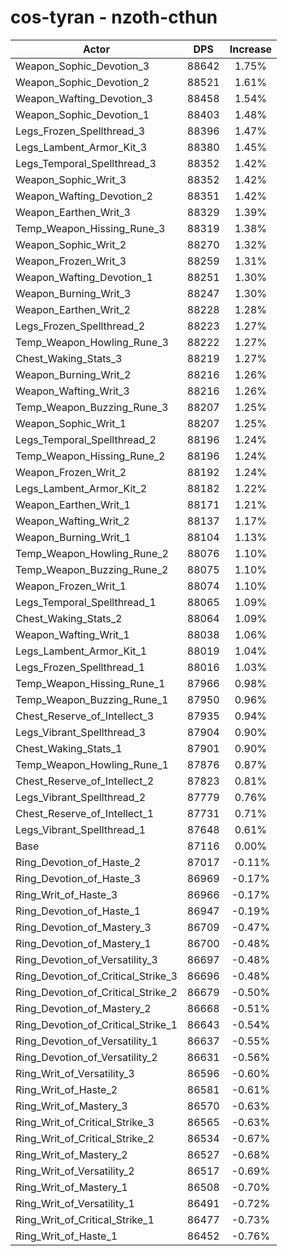 # cos-tyran - nzoth-cthun
| Actor | DPS | Increase |
|---|:---:|:---:|
|Weapon_Sophic_Devotion_3|88642|1.75%|
|Weapon_Sophic_Devotion_2|88521|1.61%|
|Weapon_Wafting_Devotion_3|88458|1.54%|
|Weapon_Sophic_Devotion_1|88403|1.48%|
|Legs_Frozen_Spellthread_3|88396|1.47%|
|Legs_Lambent_Armor_Kit_3|88380|1.45%|
|Legs_Temporal_Spellthread_3|88352|1.42%|
|Weapon_Sophic_Writ_3|88352|1.42%|
|Weapon_Wafting_Devotion_2|88351|1.42%|
|Weapon_Earthen_Writ_3|88329|1.39%|
|Temp_Weapon_Hissing_Rune_3|88319|1.38%|
|Weapon_Sophic_Writ_2|88270|1.32%|
|Weapon_Frozen_Writ_3|88259|1.31%|
|Weapon_Wafting_Devotion_1|88251|1.30%|
|Weapon_Burning_Writ_3|88247|1.30%|
|Weapon_Earthen_Writ_2|88228|1.28%|
|Legs_Frozen_Spellthread_2|88223|1.27%|
|Temp_Weapon_Howling_Rune_3|88222|1.27%|
|Chest_Waking_Stats_3|88219|1.27%|
|Weapon_Burning_Writ_2|88216|1.26%|
|Weapon_Wafting_Writ_3|88216|1.26%|
|Temp_Weapon_Buzzing_Rune_3|88207|1.25%|
|Weapon_Sophic_Writ_1|88207|1.25%|
|Legs_Temporal_Spellthread_2|88196|1.24%|
|Temp_Weapon_Hissing_Rune_2|88196|1.24%|
|Weapon_Frozen_Writ_2|88192|1.24%|
|Legs_Lambent_Armor_Kit_2|88182|1.22%|
|Weapon_Earthen_Writ_1|88171|1.21%|
|Weapon_Wafting_Writ_2|88137|1.17%|
|Weapon_Burning_Writ_1|88104|1.13%|
|Temp_Weapon_Howling_Rune_2|88076|1.10%|
|Temp_Weapon_Buzzing_Rune_2|88075|1.10%|
|Weapon_Frozen_Writ_1|88074|1.10%|
|Legs_Temporal_Spellthread_1|88065|1.09%|
|Chest_Waking_Stats_2|88064|1.09%|
|Weapon_Wafting_Writ_1|88038|1.06%|
|Legs_Lambent_Armor_Kit_1|88019|1.04%|
|Legs_Frozen_Spellthread_1|88016|1.03%|
|Temp_Weapon_Hissing_Rune_1|87966|0.98%|
|Temp_Weapon_Buzzing_Rune_1|87950|0.96%|
|Chest_Reserve_of_Intellect_3|87935|0.94%|
|Legs_Vibrant_Spellthread_3|87904|0.90%|
|Chest_Waking_Stats_1|87901|0.90%|
|Temp_Weapon_Howling_Rune_1|87876|0.87%|
|Chest_Reserve_of_Intellect_2|87823|0.81%|
|Legs_Vibrant_Spellthread_2|87779|0.76%|
|Chest_Reserve_of_Intellect_1|87731|0.71%|
|Legs_Vibrant_Spellthread_1|87648|0.61%|
|Base|87116|0.00%|
|Ring_Devotion_of_Haste_2|87017|-0.11%|
|Ring_Devotion_of_Haste_3|86969|-0.17%|
|Ring_Writ_of_Haste_3|86966|-0.17%|
|Ring_Devotion_of_Haste_1|86947|-0.19%|
|Ring_Devotion_of_Mastery_3|86709|-0.47%|
|Ring_Devotion_of_Mastery_1|86700|-0.48%|
|Ring_Devotion_of_Versatility_3|86697|-0.48%|
|Ring_Devotion_of_Critical_Strike_3|86696|-0.48%|
|Ring_Devotion_of_Critical_Strike_2|86679|-0.50%|
|Ring_Devotion_of_Mastery_2|86668|-0.51%|
|Ring_Devotion_of_Critical_Strike_1|86643|-0.54%|
|Ring_Devotion_of_Versatility_1|86637|-0.55%|
|Ring_Devotion_of_Versatility_2|86631|-0.56%|
|Ring_Writ_of_Versatility_3|86596|-0.60%|
|Ring_Writ_of_Haste_2|86581|-0.61%|
|Ring_Writ_of_Mastery_3|86570|-0.63%|
|Ring_Writ_of_Critical_Strike_3|86565|-0.63%|
|Ring_Writ_of_Critical_Strike_2|86534|-0.67%|
|Ring_Writ_of_Mastery_2|86527|-0.68%|
|Ring_Writ_of_Versatility_2|86517|-0.69%|
|Ring_Writ_of_Mastery_1|86508|-0.70%|
|Ring_Writ_of_Versatility_1|86491|-0.72%|
|Ring_Writ_of_Critical_Strike_1|86477|-0.73%|
|Ring_Writ_of_Haste_1|86452|-0.76%|
